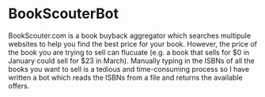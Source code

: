 # BookScouterBot
BookScouter.com is a book buyback aggregator which searches multipule websites to help you find the best price for your book. However, the price of the book you are trying to sell can flucuate (e.g. a book that sells for $0 in January could sell for $23 in March). Manually typing in the ISBNs of all the books you want to sell is a tedious and time-consuming process so I have written a bot which reads the ISBNs from a file and returns the available offers.
